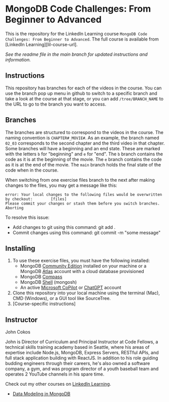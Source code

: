 # MongoDB Code Challenges: From Beginner to Advanced

This is the repository for the LinkedIn Learning course `MongoDB Code Challenges: From Beginner to Advanced`. The full course is available from [LinkedIn Learning][lil-course-url].

_See the readme file in the main branch for updated instructions and information._

## Instructions

This repository has branches for each of the videos in the course. You can use the branch pop up menu in github to switch to a specific branch and take a look at the course at that stage, or you can add `/tree/BRANCH_NAME` to the URL to go to the branch you want to access.

## Branches

The branches are structured to correspond to the videos in the course. The naming convention is `CHAPTER#_MOVIE#`. As an example, the branch named `02_03` corresponds to the second chapter and the third video in that chapter. 
Some branches will have a beginning and an end state. These are marked with the letters `b` for "beginning" and `e` for "end". The `b` branch contains the code as it is at the beginning of the movie. The `e` branch contains the code as it is at the end of the movie. The `main` branch holds the final state of the code when in the course.

When switching from one exercise files branch to the next after making changes to the files, you may get a message like this:

    error: Your local changes to the following files would be overwritten by checkout:        [files]
    Please commit your changes or stash them before you switch branches.
    Aborting

To resolve this issue:

- Add changes to git using this command: git add .
- Commit changes using this command: git commit -m "some message"

## Installing

1. To use these exercise files, you must have the following installed:
   - MongoDB [Community Edition](https://www.mongodb.com/products/self-managed/community-edition) installed on your machine or a MongoDB [Atlas](https://www.mongodb.com/atlas) account with a cloud database provisioned
   - MongoDB [Compass](https://www.mongodb.com/products/tools/compass)
   - MongoDB [Shell](https://www.mongodb.com/docs/mongodb-shell/) (mongosh)
   - An active [Microsoft CoPilot](https://copilot.microsoft.com) or [ChatGPT](https://chatgpt.com/) account
2. Clone this repository into your local machine using the terminal (Mac), CMD (Windows), or a GUI tool like SourceTree.
3. [Course-specific instructions]

## Instructor

John Cokos

John is Director of Curriculum and Principal Instructor at Code Fellows, a technical skills training academy based in Seattle, where his areas of expertise include Node.js, MongoDB, Express Servers, RESTful APIs, and full stack application building with ReactJS. In addition to his role guiding budding engineers through their careers, he's also owned a software company, a gym, and was program director of a youth baseball team and operates 2 YouTube channels in his spare time.

Check out my other courses on [LinkedIn Learning](https://www.linkedin.com/learning/instructors/john-cokos).

- [Data Modeling in MongoDB](https://www.linkedin.com/learning/data-modeling-in-mongodb)
